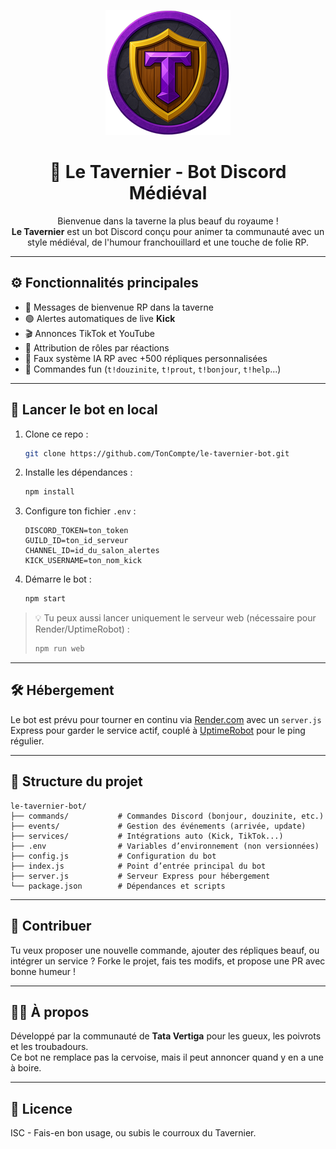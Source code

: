 <p align="center">
  <img src="./assets/le-tavernier.png" alt="Le Tavernier Logo" width="200"/>
</p>

<h1 align="center">🍺 Le Tavernier - Bot Discord Médiéval</h1>

<p align="center">
  Bienvenue dans la taverne la plus beauf du royaume !<br>
  <strong>Le Tavernier</strong> est un bot Discord conçu pour animer ta communauté avec un style médiéval, de l'humour franchouillard et une touche de folie RP.
</p>

---

## ⚙️ Fonctionnalités principales

- 🎉 Messages de bienvenue RP dans la taverne
- 🟢 Alertes automatiques de live **Kick**
- 🎬 Annonces TikTok et YouTube
- 📌 Attribution de rôles par réactions
- 📣 Faux système IA RP avec +500 répliques personnalisées
- 🤡 Commandes fun (`t!douzinite`, `t!prout`, `t!bonjour`, `t!help`...)

---

## 🚀 Lancer le bot en local

1. Clone ce repo :
   ```bash
   git clone https://github.com/TonCompte/le-tavernier-bot.git
   ```
2. Installe les dépendances :
   ```bash
   npm install
   ```
3. Configure ton fichier `.env` :
   ```env
   DISCORD_TOKEN=ton_token
   GUILD_ID=ton_id_serveur
   CHANNEL_ID=id_du_salon_alertes
   KICK_USERNAME=ton_nom_kick
   ```
4. Démarre le bot :
   ```bash
   npm start
   ```

> 💡 Tu peux aussi lancer uniquement le serveur web (nécessaire pour Render/UptimeRobot) :
> ```bash
> npm run web
> ```

---

## 🛠 Hébergement

Le bot est prévu pour tourner en continu via [Render.com](https://render.com) avec un `server.js` Express pour garder le service actif, couplé à [UptimeRobot](https://uptimerobot.com/) pour le ping régulier.

---

## 📂 Structure du projet

```
le-tavernier-bot/
├── commands/           # Commandes Discord (bonjour, douzinite, etc.)
├── events/             # Gestion des événements (arrivée, update)
├── services/           # Intégrations auto (Kick, TikTok...)
├── .env                # Variables d’environnement (non versionnées)
├── config.js           # Configuration du bot
├── index.js            # Point d’entrée principal du bot
├── server.js           # Serveur Express pour hébergement
└── package.json        # Dépendances et scripts
```

---

## 🤝 Contribuer

Tu veux proposer une nouvelle commande, ajouter des répliques beauf, ou intégrer un service ? Forke le projet, fais tes modifs, et propose une PR avec bonne humeur !

---

## 🧙‍♂️ À propos

Développé par la communauté de **Tata Vertiga** pour les gueux, les poivrots et les troubadours.  
Ce bot ne remplace pas la cervoise, mais il peut annoncer quand y en a une à boire.

---

## 🐾 Licence

ISC - Fais-en bon usage, ou subis le courroux du Tavernier.